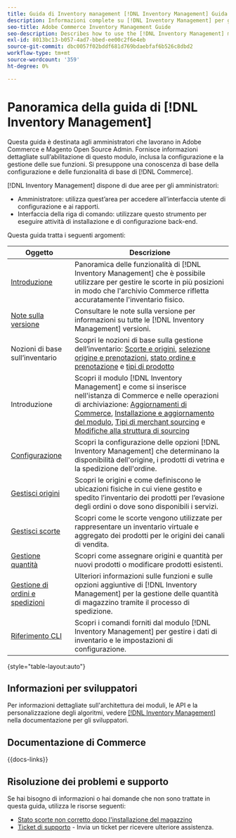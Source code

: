 ```yaml
---
title: Guida di Inventory management [!DNL Inventory Management] Guida
description: Informazioni complete su [!DNL Inventory Management] per gli amministratori di Adobe Commerce e Magento Open Source, incluse migrazione e configurazione.
seo-title: Adobe Commerce Inventory Management Guide
seo-description: Describes how to use the [!DNL Inventory Management] module in Adobe Commerce or Magento Open Source.
exl-id: 8013bc13-b057-4ad7-bbed-ee00c2f6e4eb
source-git-commit: dbc0057f02bddf681d769bdaebfaf6b526c8dbd2
workflow-type: tm+mt
source-wordcount: '359'
ht-degree: 0%

---
```


# Panoramica della guida di [!DNL Inventory Management]

Questa guida è destinata agli amministratori che lavorano in Adobe Commerce e Magento Open Source Admin. Fornisce informazioni dettagliate sull’abilitazione di questo modulo, inclusa la configurazione e la gestione delle sue funzioni. Si presuppone una conoscenza di base della configurazione e delle funzionalità di base di [!DNL Commerce].

[!DNL Inventory Management] dispone di due aree per gli amministratori:

- Amministratore: utilizza quest’area per accedere all’interfaccia utente di configurazione e ai rapporti.
- Interfaccia della riga di comando: utilizzare questo strumento per eseguire attività di installazione e di configurazione back-end.

Questa guida tratta i seguenti argomenti:

| Oggetto | Descrizione |
| ------- | ----------- |
| [Introduzione](introduction.md) | Panoramica delle funzionalità di [!DNL Inventory Management] che è possibile utilizzare per gestire le scorte in più posizioni in modo che l&#39;archivio Commerce rifletta accuratamente l&#39;inventario fisico. |
| [Note sulla versione](release-notes.md) | Consultare le note sulla versione per informazioni su tutte le [!DNL Inventory Management] versioni. |
| Nozioni di base sull’inventario | Scopri le nozioni di base sulla gestione dell’inventario: [Scorte e origini](sources-stocks.md), [selezione origine e prenotazioni](selection-reservations.md), [stato ordine e prenotazione](order-status.md) e [tipi di prodotto](product-types.md) |
| Introduzione | Scopri il modulo [!DNL Inventory Management] e come si inserisce nell&#39;istanza di Commerce e nelle operazioni di archiviazione: [Aggiornamenti di Commerce](migrate.md), [Installazione e aggiornamento del modulo](install-update.md), [Tipi di merchant sourcing](merchant-sourcing.md) e [Modifiche alla struttura di sourcing](expand-restructure.md) |
| [Configurazione](configuration.md) | Scopri la configurazione delle opzioni [!DNL Inventory Management] che determinano la disponibilità dell&#39;origine, i prodotti di vetrina e la spedizione dell&#39;ordine. |
| [Gestisci origini](sources-manage.md) | Scopri le origini e come definiscono le ubicazioni fisiche in cui viene gestito e spedito l’inventario dei prodotti per l’evasione degli ordini o dove sono disponibili i servizi. |
| [Gestisci scorte](stocks-manage.md) | Scopri come le scorte vengono utilizzate per rappresentare un inventario virtuale e aggregato dei prodotti per le origini dei canali di vendita. |
| [Gestione quantità](quantities-manage.md) | Scopri come assegnare origini e quantità per nuovi prodotti o modificare prodotti esistenti. |
| [Gestione di ordini e spedizioni](shipments.md) | Ulteriori informazioni sulle funzioni e sulle opzioni aggiuntive di [!DNL Inventory Management] per la gestione delle quantità di magazzino tramite il processo di spedizione. |
| [Riferimento CLI](cli.md) | Scopri i comandi forniti dal modulo [!DNL Inventory Management] per gestire i dati di inventario e le impostazioni di configurazione. |

{style="table-layout:auto"}

## Informazioni per sviluppatori

Per informazioni dettagliate sull&#39;architettura dei moduli, le API e la personalizzazione degli algoritmi, vedere [[!DNL Inventory Management]](https://developer.adobe.com/commerce/webapi/rest/inventory/) nella documentazione per gli sviluppatori.

## Documentazione di Commerce

{{docs-links}}

## Risoluzione dei problemi e supporto

Se hai bisogno di informazioni o hai domande che non sono trattate in questa guida, utilizza le risorse seguenti:

- [Stato scorte non corretto dopo l&#39;installazione del magazzino](https://experienceleague.adobe.com/docs/commerce-knowledge-base/kb/troubleshooting/miscellaneous/stock-status-incorrect-after-magento-inventory-install.html)
- [Ticket di supporto](https://experienceleague.adobe.com/docs/commerce-knowledge-base/kb/help-center-guide/magento-help-center-user-guide.html#submit-ticket) - Invia un ticket per ricevere ulteriore assistenza.
